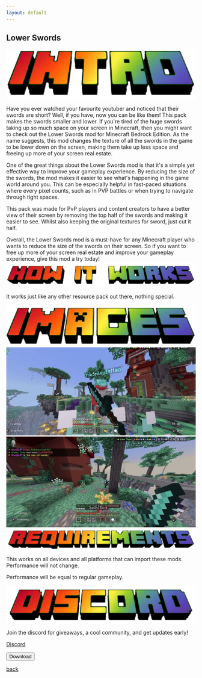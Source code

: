 ```yaml
---
layout: default
---
```


## Lower Swords

<img src="/all/intro.png" alt="intro">

Have you ever watched your favourite youtuber and noticed that their swords are short? Well, if you have, now you can be like them! This pack makes the swords smaller and lower.
If you're tired of the huge swords taking up so much space on your screen in Minecraft, then you might want to check out the Lower Swords mod for Minecraft Bedrock Edition. As the name suggests, this mod changes the texture of all the swords in the game to be lower down on the screen, making them take up less space and freeing up more of your screen real estate.

One of the great things about the Lower Swords mod is that it's a simple yet effective way to improve your gameplay experience. By reducing the size of the swords, the mod makes it easier to see what's happening in the game world around you. This can be especially helpful in fast-paced situations where every pixel counts, such as in PVP battles or when trying to navigate through tight spaces.

This pack was made for PvP players and content creators to have a better view of their screen by removing the top half of the swords and making it easier to see. Whilst also keeping the original textures for sword, just cut it half.

Overall, the Lower Swords mod is a must-have for any Minecraft player who wants to reduce the size of the swords on their screen. So if you want to free up more of your screen real estate and improve your gameplay experience, give this mod a try today!
<img src="/all/how.png" alt="howitworks">

It works just like any other resource pack out there, nothing special.

<img src="/all/images.png" alt="images">

<img src="/lowerswords/lower-swords_4.jpeg" alt="fighting">

<img src="/lowerswords/lower-swords_5.jpeg" alt="idle">

<img src="/all/req.png" alt="requirements">

This works on all devices and all platforms that can import these mods. Performance will not change.

Performance will be equal to regular gameplay.

<img src="/all/discord.png" alt="discord">

Join the discord for giveaways, a cool community, and get updates early! 

<a href="https://streetle.ml/discord">Discord</a>

<a href="https://www.streetle.ml/lowerswords/download"> 
<button type="button">Download</button> 
</a>

<a href="https://streetle.ml/packs">back</a>
<head>
</head>
